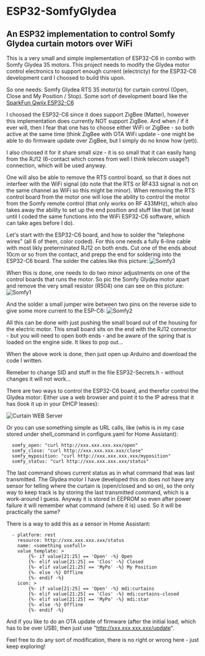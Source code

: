 # ESP32-SomfyGlydea
## An ESP32 implementation to control Somfy Glydea curtain motors over WiFi

This is a very small and simple implementation of ESP32-C6 in combo with Somfy Glydea 35 motors. This project needs to modify the Glydea motor control electronics to support enough current (electricty) for the ESP32-C6 development card I choosed to build this upon.

So one needs:
Somfy Glydea RTS 35 motor(s) for curtain control (Open, Close and My Position / Stop).
Some sort of development board like the [SparkFun Qwiix ESP32-C6](https://www.sparkfun.com/products/22925)

I choosed the ESP32-C6 since it does support ZigBee (Matter), however this implementation does currently NOT support ZigBee. And when / if it ever will, then I fear that one has to choose either WiFi or ZigBee - so both active at the same time (think ZigBee with OTA WiFi update - one might be able to do firmware update over ZigBee, but I simply do no know how (yet)).

I also choosed it for it share small size - it is so small that it can easily hang from the RJ12 (6-contact which comes from well I think telecom usage?) connection, which will be used anyway.

One will also be able to remove the RTS control board, so that it does not interfeer with the WiFi signal (do note that the RTS or RF433 signal is not on the same channel as WiFi so this might be minor). When removing the RTS control board from the motor one will lose the ability to control the motor from the Somfy remote control (that only works on RF 433MHz), which also takes away the ability to set up the end position and stuff like that (at least until I coded the same functions into the WiFi ESP32-C6 software, which can take ages before I do).

Let's start with the ESP32-C6 board, and how to solder the "telephone wires" (all 6 of them, color coded). For this one needs a fully 6-line cable with most likly preterminated RJ12 on both ends. Cut one of the ends about 10cm or so from the contact, and prepp the end for soldering into the ESP32-C6 board. The  solder the cables like this picture:
![Somfy3](https://github.com/larhedse/ESP32-SomfyGlydea/assets/8342357/a0b09a15-5d07-485f-a272-a5f6c92346fa)

When this is done, one needs to do two minor adjustments on one of the control boards that runs the motor. So pic the Somfy Glydea motor apart and remove the very small resistor (R504) one can see on this picture:
![Somfy1](https://github.com/larhedse/ESP32-SomfyGlydea/assets/8342357/7be3517a-dd2d-42b0-b3a8-c42d6ec8654d)

And the solder a small jumper wire between two pins on the reverse side to give some more current to the ESP-C6:
![Somfy2](https://github.com/larhedse/ESP32-SomfyGlydea/assets/8342357/a8e3dc0b-1ccd-4e85-a8b0-c218eaa539f3)

All this can be done with just pushing the small board out of the housing for the electric motor. This small board sits on the end with the RJ12 connector - but you will need to open both ends - and be aware of the spring that is loaded on the engine side. It likes to pop out...

When the above work is done, then just open up Arduino and download the code I written.

Remeber to change SID and stuff in the file ESP32-Secrets.h - without changes it will not work...

There are two ways to control the ESP32-C6 board, and therefor control the Glydea motor: Either use a web browser and point it to the IP adress that it has (look it up in your DHCP leases):

![Curtain WEB Server](https://github.com/larhedse/ESP32-SomfyGlydea/assets/8342357/003b543a-4819-416f-8295-1a648f51f419)

Or you can use something simple as URL calls, like (whis is in my case stored under shell_command in configure.yaml for Home Assistant):
```
  somfy_open: "curl http://xxx.xxx.xxx.xxx/open"
  somfy_close: "curl http://xxx.xxx.xxx.xxx/close"
  somfy_myposition: "curl http://xxx.xxx.xxx.xxx/myposition"
  somfy_status: "curl http://xxx.xxx.xxx.xxx/status"
```
The last command shows current status as in what command that was last transmitted. The Glydea motor I have developed this on does not have any sensor for telling where the curtain is (open/closed and so on), so the only way to keep track is by storing the last transmitted command, which is a work-around I guess. Anyway it is stored in EEPROM so even after power failure it will remember what command (where it is) used. So it will be practically the same?

There is a way to add this as a sensor in Home Assistant:
```
  - platform: rest
    resource: http://xxx.xxx.xxx.xxx/status
    name: <something usefull>
    value_template: >
        {%- if value[21:25] == 'Open' -%} Open
        {%- elif value[21:25] == 'Clos' -%} Closed
        {%- elif value[21:25] == 'MyPo' -%} My Position
        {%- else -%} Offline
        {%- endif -%}
    icon: >
        {%- if value[21:25] == 'Open' -%} mdi:curtains
        {%- elif value[21:25] == 'Clos' -%} mdi:curtains-closed
        {%- elif value[21:25] == 'MyPo' -%} mdi:star
        {%- else -%} Offline
        {%- endif -%}
```
And if you like to do an OTA update of firmware (after the initial load, which has to be over USB), then just use "http://xxx.xxx.xxx.xxx/update".

Feel free to do any sort of modification, there is no right or wrong here - just keep exploring!
